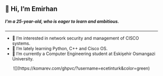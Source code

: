 ## 👋 Hi, I’m **Emirhan**
##### I'm a 25-year-old, who is eager to learn and ambitious.
---
- 👀 I’m interested in network security and management of CISCO systems.
- 🌱 I’m lately learning Python, C++ and Cisco OS.
- 🏫 I’m currently a Computer Engineering student at Eskişehir Osmangazi University.

<p align="center">
  ![](https://komarev.com/ghpvc/?username=ecetinturk&color=green)
</p>
